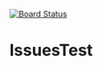 [![Board Status](https://dev.azure.com/ChrisHicks0968/974bc8cf-2960-43d8-9907-b64b0f7779e5/3c375158-135d-42e8-8f35-b3dd62111cfb/_apis/work/boardbadge/34fb762c-d26d-4757-895c-8205d41f0da2)](https://dev.azure.com/ChrisHicks0968/974bc8cf-2960-43d8-9907-b64b0f7779e5/_boards/board/t/3c375158-135d-42e8-8f35-b3dd62111cfb/Microsoft.RequirementCategory)
# IssuesTest